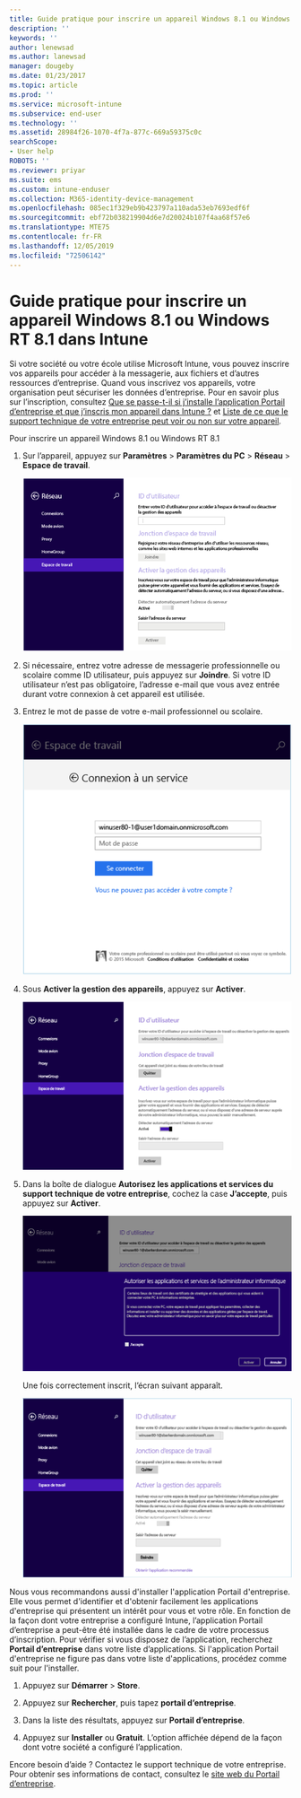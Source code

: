 ```yaml
---
title: Guide pratique pour inscrire un appareil Windows 8.1 ou Windows RT 8.1 | Microsoft Docs
description: ''
keywords: ''
author: lenewsad
ms.author: lanewsad
manager: dougeby
ms.date: 01/23/2017
ms.topic: article
ms.prod: ''
ms.service: microsoft-intune
ms.subservice: end-user
ms.technology: ''
ms.assetid: 28984f26-1070-4f7a-877c-669a59375c0c
searchScope:
- User help
ROBOTS: ''
ms.reviewer: priyar
ms.suite: ems
ms.custom: intune-enduser
ms.collection: M365-identity-device-management
ms.openlocfilehash: 085ec1f329eb9b423797a110ada53eb7693edf6f
ms.sourcegitcommit: ebf72b038219904d6e7d20024b107f4aa68f57e6
ms.translationtype: MTE75
ms.contentlocale: fr-FR
ms.lasthandoff: 12/05/2019
ms.locfileid: "72506142"
---
```

# <a name="how-to-enroll-your-windows-81-or-windows-rt-81-device-in-intune"></a>Guide pratique pour inscrire un appareil Windows 8.1 ou Windows RT 8.1 dans Intune  

Si votre société ou votre école utilise Microsoft Intune, vous pouvez inscrire vos appareils pour accéder à la messagerie, aux fichiers et d’autres ressources d’entreprise. Quand vous inscrivez vos appareils, votre organisation peut sécuriser les données d’entreprise. Pour en savoir plus sur l’inscription, consultez [Que se passe-t-il si j’installe l’application Portail d’entreprise et que j’inscris mon appareil dans Intune ?](what-happens-if-you-install-the-company-portal-app-and-enroll-your-device-in-intune-windows.md) et [Liste de ce que le support technique de votre entreprise peut voir ou non sur votre appareil](what-info-can-your-company-see-when-you-enroll-your-device-in-intune.md).  


Pour inscrire un appareil Windows 8.1 ou Windows RT 8.1  

1. Sur l’appareil, appuyez sur **Paramètres** &gt; **Paramètres du PC** &gt; **Réseau** &gt; **Espace de travail**.  

    ![nav-to-workplace](./media/W81-1-workplacejoin.png)  

2. Si nécessaire, entrez votre adresse de messagerie professionnelle ou scolaire comme ID utilisateur, puis appuyez sur **Joindre**. Si votre ID utilisateur n’est pas obligatoire, l’adresse e-mail que vous avez entrée durant votre connexion à cet appareil est utilisée.  

3. Entrez le mot de passe de votre e-mail professionnel ou scolaire.  


    ![type-password](./media/W81-2-workplacesettings_signin.png)  

4. Sous **Activer la gestion des appareils**, appuyez sur **Activer**.  


    ![turn-on-device-management](./media/W81-3-dev-mgt-turn-on.png)  

5. Dans la boîte de dialogue **Autorisez les applications et services du support technique de votre entreprise**, cochez la case **J’accepte**, puis appuyez sur **Activer**.  


    ![turn-on-allow-apps-services](./media/W81-4-agree-allow-apps-services.png)  

    Une fois correctement inscrit, l’écran suivant apparaît.  


    ![enrollment-complete](./media/W81-5-enrolled-done.png)

Nous vous recommandons aussi d'installer l'application Portail d'entreprise. Elle vous permet d'identifier et d'obtenir facilement les applications d'entreprise qui présentent un intérêt pour vous et votre rôle. En fonction de la façon dont votre entreprise a configuré Intune, l’application Portail d’entreprise a peut-être été installée dans le cadre de votre processus d’inscription. Pour vérifier si vous disposez de l’application, recherchez **Portail d’entreprise** dans votre liste d’applications. Si l'application Portail d'entreprise ne figure pas dans votre liste d'applications, procédez comme suit pour l'installer.

1. Appuyez sur **Démarrer** &gt; **Store**.  

2. Appuyez sur **Rechercher**, puis tapez **portail d’entreprise**.  

3. Dans la liste des résultats, appuyez sur **Portail d’entreprise**.  

4. Appuyez sur **Installer** ou **Gratuit**. L’option affichée dépend de la façon dont votre société a configuré l’application.  

Encore besoin d’aide ? Contactez le support technique de votre entreprise. Pour obtenir ses informations de contact, consultez le [site web du Portail d’entreprise](https://go.microsoft.com/fwlink/?linkid=2010980).  
